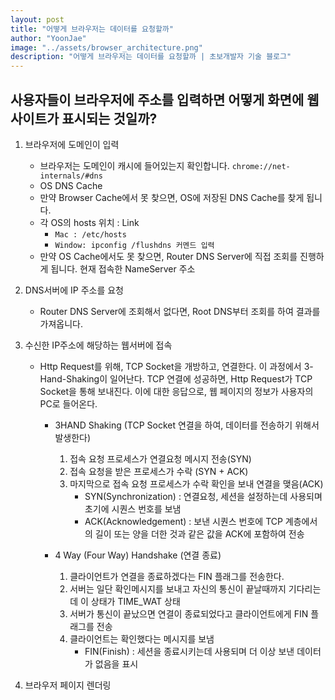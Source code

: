 ```yaml
---
layout: post
title: "어떻게 브라우저는 데이터를 요청할까"
author: "YoonJae"
image: "../assets/browser_architecture.png"
description: "어떻게 브라우저는 데이터를 요청할까 | 초보개발자 기술 블로그"
---
```


## 사용자들이 브라우저에 주소를 입력하면 어떻게 화면에 웹사이트가 표시되는 것일까?

1. 브라우저에 도메인이 입력
    - 브라우저는 도메인이 캐시에 들어있는지 확인합니다.
        `chrome://net-internals/#dns`
    - OS DNS Cache
    - 만약 Browser Cache에서 못 찾으면, OS에 저장된 DNS Cache를 찾게 됩니다.
    - 각 OS의 hosts 위치 : Link
        * `Mac : /etc/hosts`
        * `Window: ipconfig /flushdns 커멘드 입력`
    - 만약 OS Cache에서도 못 찾으면, Router DNS Server에 직접 조회를 진행하게 됩니다.
    현재 접속한 NameServer 주소

2. DNS서버에 IP 주소를 요청
    - Router DNS Server에 조회해서 없다면, Root DNS부터 조회를 하여 결과를 가져옵니다.

3. 수신한 IP주소에 해당하는 웹서버에 접속
    - Http Request를 위해, TCP Socket을 개방하고, 연결한다. 이 과정에서 3-Hand-Shaking이 일어난다. TCP 연결에 성공하면, Http Request가 TCP Socket을 통해 보내진다. 이에 대한 응답으로, 웹 페이지의 정보가 사용자의 PC로 들어온다.
        * 3HAND Shaking (TCP Socket 연결을 하여, 데이터를 전송하기 위해서 발생한다)
            1. 접속 요청 프로세스가 연결요청 메시지 전송(SYN)
            2. 접속 요청을 받은 프로세스가 수락 (SYN + ACK)
            3. 마지막으로 접속 요청 프로세스가 수락 확인을 보내 연결을 맺음(ACK)
                - SYN(Synchronization) : 연결요청, 세션을 설정하는데 사용되며 초기에 시퀀스 번호를 보냄
                - ACK(Acknowledgement) : 보낸 시퀀스 번호에 TCP 계층에서의 길이 또는 양을 더한 것과 같은 값을 ACK에 포함하여 전송

        * 4 Way (Four Way) Handshake (연결 종료)
            1. 클라이언트가 연결을 종료하겠다는 FIN 플래그를 전송한다.
            2. 서버는 일단 확인메시지를 보내고 자신의 통신이 끝날때까지 기다리는데 이 상태가 TIME_WAT 상태
            3. 서버가 통신이 끝났으면 연결이 종료되었다고 클라이언트에게 FIN 플래그를 전송
            4. 클라이언트는 확인했다는 메시지를 보냄
                - FIN(Finish) : 세션을 종료시키는데 사용되며 더 이상 보낸 데이터가 없음을 표시

4. 브라우저 페이지 렌더링